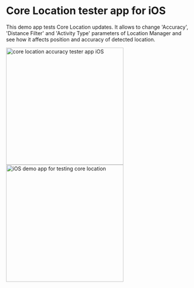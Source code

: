 # Core Location tester app for iOS

This demo app tests Core Location updates. It allows to change 'Accuracy', 'Distance Filter' and 'Activity Type' parameters of Location Manager and see how it affects position and accuracy of detected location.

<img src='https://github.com/evgenyneu/core-location-tester-ios/blob/master/graphics/core-location-tester-ios-1.png' alt='core location accuracy tester app iOS' width='320'>

<img src='https://raw.githubusercontent.com/evgenyneu/core-location-tester-ios/master/graphics/core-location-tester-ios-2.png' alt='iOS demo app for testing core location' width='320'>
